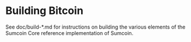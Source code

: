 Building Bitcoin
================

See doc/build-*.md for instructions on building the various
elements of the Sumcoin Core reference implementation of Sumcoin.
